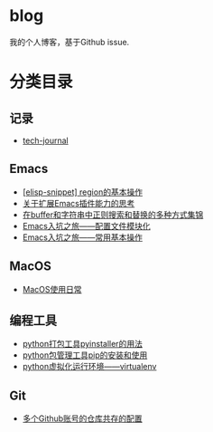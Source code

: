 # blog
我的个人博客，基于Github issue.

# 分类目录
## 记录
- [tech-journal](https://github.com/dnxbjyj/blog/issues/7)

## Emacs
- [[elisp-snippet] region的基本操作](https://github.com/dnxbjyj/blog/issues/11)
- [关于扩展Emacs插件能力的思考](https://github.com/dnxbjyj/blog/issues/9)
- [在buffer和字符串中正则搜索和替换的多种方式集锦](https://github.com/dnxbjyj/blog/issues/8)
- [Emacs入坑之旅——配置文件模块化](https://github.com/dnxbjyj/blog/issues/5)
- [Emacs入坑之旅——常用基本操作](https://github.com/dnxbjyj/blog/issues/3)

## MacOS
- [MacOS使用日常](https://github.com/dnxbjyj/blog/issues/10)

## 编程工具
- [python打包工具pyinstaller的用法](https://github.com/dnxbjyj/blog/issues/6)
- [python包管理工具pip的安装和使用](https://github.com/dnxbjyj/blog/issues/4)
- [python虚拟化运行环境——virtualenv](https://github.com/dnxbjyj/blog/issues/2)

## Git
- [多个Github账号的仓库共存的配置](https://github.com/dnxbjyj/blog/issues/1)
